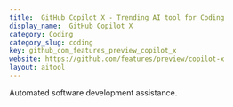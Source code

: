 ```yaml
---
title:  GitHub Copilot X - Trending AI tool for Coding
display_name:  GitHub Copilot X
category: Coding
category_slug: coding
key: github_com_features_preview_copilot_x
website: https://github.com/features/preview/copilot-x
layout: aitool
---
```


Automated software development assistance.
